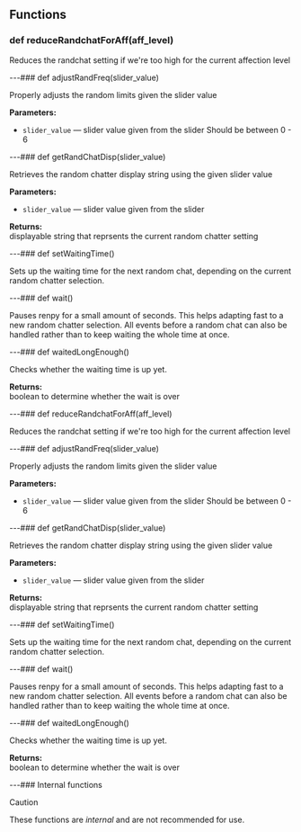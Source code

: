 ## Functions

### def reduceRandchatForAff(aff_level)

Reduces the randchat setting if we're too high for the current affection level

---### def adjustRandFreq(slider_value)

Properly adjusts the random limits given the slider value

**Parameters:**
- `slider_value` &mdash; slider value given from the slider Should be between 0 - 6


---### def getRandChatDisp(slider_value)

Retrieves the random chatter display string using the given slider value

**Parameters:**
- `slider_value` &mdash; slider value given from the slider


**Returns:**<br>
displayable string that reprsents the current random chatter setting

---### def setWaitingTime()

Sets up the waiting time for the next random chat, depending on the current random chatter selection.

---### def wait()

Pauses renpy for a small amount of seconds. This helps adapting fast to a new random chatter selection. All events before a random chat can also be handled rather than to keep waiting the whole time at once.

---### def waitedLongEnough()

Checks whether the waiting time is up yet.

**Returns:**<br>
boolean to determine whether the wait is over

---### def reduceRandchatForAff(aff_level)

Reduces the randchat setting if we're too high for the current affection level

---### def adjustRandFreq(slider_value)

Properly adjusts the random limits given the slider value

**Parameters:**
- `slider_value` &mdash; slider value given from the slider Should be between 0 - 6


---### def getRandChatDisp(slider_value)

Retrieves the random chatter display string using the given slider value

**Parameters:**
- `slider_value` &mdash; slider value given from the slider


**Returns:**<br>
displayable string that reprsents the current random chatter setting

---### def setWaitingTime()

Sets up the waiting time for the next random chat, depending on the current random chatter selection.

---### def wait()

Pauses renpy for a small amount of seconds. This helps adapting fast to a new random chatter selection. All events before a random chat can also be handled rather than to keep waiting the whole time at once.

---### def waitedLongEnough()

Checks whether the waiting time is up yet.

**Returns:**<br>
boolean to determine whether the wait is over

---### Internal functions

> [!CAUTION]
> These functions are *internal* and are not recommended for use.

